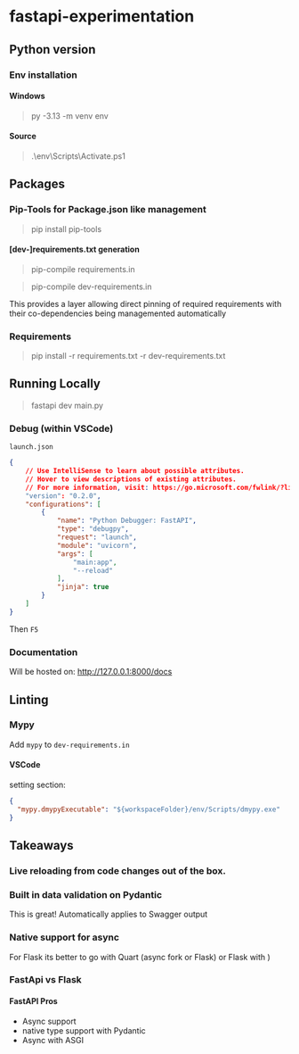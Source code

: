 # fastapi-experimentation

## Python version

### Env installation

#### Windows

> py -3.13 -m venv env

#### Source

> .\env\Scripts\Activate.ps1

## Packages
### Pip-Tools for Package.json like management

> pip install pip-tools

#### [dev-]requirements.txt generation
> pip-compile requirements.in

> pip-compile dev-requirements.in


This provides a layer allowing direct pinning of required requirements with their co-dependencies being managemented automatically

### Requirements

> pip install -r requirements.txt -r dev-requirements.txt

## Running Locally

> fastapi dev main.py

### Debug (within VSCode)

`launch.json`
```json
{
    // Use IntelliSense to learn about possible attributes.
    // Hover to view descriptions of existing attributes.
    // For more information, visit: https://go.microsoft.com/fwlink/?linkid=830387
    "version": "0.2.0",
    "configurations": [
        {
            "name": "Python Debugger: FastAPI",
            "type": "debugpy",
            "request": "launch",
            "module": "uvicorn",
            "args": [
                "main:app",
                "--reload"
            ],
            "jinja": true
        }
    ]
}
```

Then `F5`

### Documentation

Will be hosted on: http://127.0.0.1:8000/docs

## Linting

### Mypy

Add `mypy` to `dev-requirements.in`

#### VSCode
setting section:
```json
{
  "mypy.dmypyExecutable": "${workspaceFolder}/env/Scripts/dmypy.exe"
}
```

## Takeaways

### Live reloading from code changes out of the box.

### Built in data validation on Pydantic
This is great! Automatically applies to Swagger output

### Native support for async 
For Flask its better to go with Quart (async fork or Flask) or Flask with )

### FastApi vs Flask

#### FastAPI Pros
- Async support
- native type support with Pydantic
- Async with ASGI
